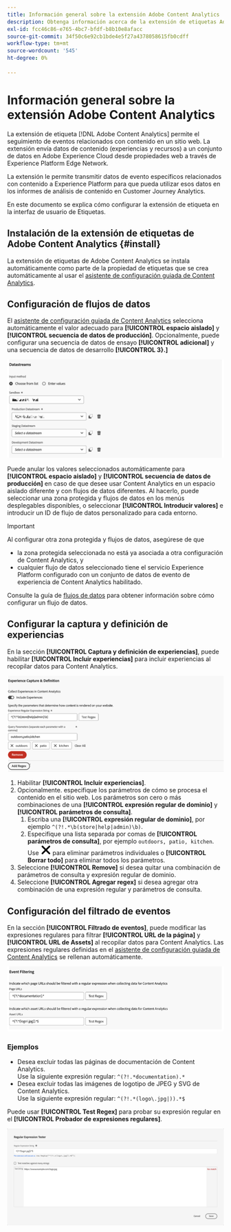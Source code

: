```yaml
---
title: Información general sobre la extensión Adobe Content Analytics
description: Obtenga información acerca de la extensión de etiquetas Adobe Content Analytics en Adobe Experience Platform.
exl-id: fcc46c86-e765-4bc7-bfdf-b8b10e8afacc
source-git-commit: 34f50c6e92cb1bde4e5f27a4378058615fb0cdff
workflow-type: tm+mt
source-wordcount: '545'
ht-degree: 0%

---
```


# Información general sobre la extensión Adobe Content Analytics

La extensión de etiqueta [!DNL Adobe Content Analytics] permite el seguimiento de eventos relacionados con contenido en un sitio web. La extensión envía datos de contenido (experiencias y recursos) a un conjunto de datos en Adobe Experience Cloud desde propiedades web a través de Experience Platform Edge Network.

La extensión le permite transmitir datos de evento específicos relacionados con contenido a Experience Platform para que pueda utilizar esos datos en los informes de análisis de contenido en Customer Journey Analytics.

En este documento se explica cómo configurar la extensión de etiqueta en la interfaz de usuario de Etiquetas.

## Instalación de la extensión de etiquetas de Adobe Content Analytics {#install}

La extensión de etiquetas de Adobe Content Analytics se instala automáticamente como parte de la propiedad de etiquetas que se crea automáticamente al usar el [asistente de configuración guiada de Content Analytics](https://experienceleague.adobe.com/en/docs/analytics-platform/using/content-analytics/configuration/guided).

<!--
### Manual installation

In case of a manual configuration, the Adobe Content Analytics tag extension needs a property to be installed on. If you have not done so already, see the documentation on [creating a tag property](https://experienceleague.adobe.com/en/docs/platform-learn/implement-in-websites/configure-tags/create-a-property).

After you have created a property or when you select the property created using the [Content Analytics guided configuration wizard](https://experienceleague.adobe.com/en/docs/analytics-platform/using/content-analytics/configuration/guided), open the property and select the **[!UICONTROL Extensions]** tab on the left side bar.

Select the **[!UICONTROL Catalog]** tab. From the list of available extensions, find the **[!DNL Adobe Content Analytics]** extension and select **[!UICONTROL Install]**.

![Image showing the Tags UI with the Web SDK extension selected](assets/aca-tag-install.png)

After selecting **[!UICONTROL Install]**, you must configure the Adobe Content Analytics tag extension and save the configuration.
-->

<!--
## Configure schema

The [Content Analytics guided configuration wizard](https://experienceleague.adobe.com/en/docs/analytics-platform/using/content-analytics/configuration/guided) automatically populates the proper value for the **[!UICONTROL Tenant Schema Name]**. 

![Image that shows the Schema configuration of the Adobe Content Analytics tag extension in the Tags UI](assets/aca-tag-schema.png)

>[!WARNING]
>
>Do not modify the value for **[!UICONTROL Tenant Schema Name]**.

-->

## Configuración de flujos de datos

El [asistente de configuración guiada de Content Analytics](https://experienceleague.adobe.com/en/docs/analytics-platform/using/content-analytics/configuration/guided) selecciona automáticamente el valor adecuado para **[!UICONTROL espacio aislado]** y **[!UICONTROL secuencia de datos de producción]**. Opcionalmente, puede configurar una secuencia de datos de ensayo **[!UICONTROL adicional]** y una secuencia de datos de desarrollo **[!UICONTROL 3}.]**

![Imagen que muestra la configuración de flujos de datos de la extensión de etiquetas de Adobe Content Analytics en la interfaz de usuario de etiquetas](assets/aca-tag-datastreams.png)

Puede anular los valores seleccionados automáticamente para **[!UICONTROL espacio aislado]** y **[!UICONTROL secuencia de datos de producción]** en caso de que desee usar Content Analytics en un espacio aislado diferente y con flujos de datos diferentes. Al hacerlo, puede seleccionar una zona protegida y flujos de datos en los menús desplegables disponibles, o seleccionar **[!UICONTROL Introducir valores]** e introducir un ID de flujo de datos personalizado para cada entorno.

>[!IMPORTANT]
>
>Al configurar otra zona protegida y flujos de datos, asegúrese de que
>
>* la zona protegida seleccionada no está ya asociada a otra configuración de Content Analytics, y
>* cualquier flujo de datos seleccionado tiene el servicio Experience Platform configurado con un conjunto de datos de evento de experiencia de Content Analytics habilitado.

Consulte la guía de [flujos de datos](../../../../datastreams/overview.md) para obtener información sobre cómo configurar un flujo de datos.

## Configurar la captura y definición de experiencias

En la sección **[!UICONTROL Captura y definición de experiencias]**, puede habilitar **[!UICONTROL Incluir experiencias]** para incluir experiencias al recopilar datos para Content Analytics.

![Imagen que muestra la sección Captura de experiencias y definición en la extensión](assets/aca-tag-experiencecapture.png)

1. Habilitar **[!UICONTROL Incluir experiencias]**.
1. Opcionalmente. especifique los parámetros de cómo se procesa el contenido en el sitio web. Los parámetros son cero o más combinaciones de una **[!UICONTROL expresión regular de dominio]** y **[!UICONTROL parámetros de consulta]**.
   1. Escriba una **[!UICONTROL expresión regular de dominio]**, por ejemplo `^(?!.*\b(store|help|admin)\b)`.
   1. Especifique una lista separada por comas de **[!UICONTROL parámetros de consulta]**, por ejemplo `outdoors, patio, kitchen`.
Use ![Cerrar](./assets/CrossSize300.svg) para eliminar parámetros individuales o **[!UICONTROL Borrar todo]** para eliminar todos los parámetros.
1. Seleccione **[!UICONTROL Remove]** si desea quitar una combinación de parámetros de consulta y expresión regular de dominio.
1. Seleccione **[!UICONTROL Agregar regex]** si desea agregar otra combinación de una expresión regular y parámetros de consulta.

## Configuración del filtrado de eventos

En la sección **[!UICONTROL Filtrado de eventos]**, puede modificar las expresiones regulares para filtrar **[!UICONTROL URL de la página]** y **[!UICONTROL URL de Assets]** al recopilar datos para Content Analytics. Las expresiones regulares definidas en el [asistente de configuración guiada de Content Analytics](https://experienceleague.adobe.com/en/docs/analytics-platform/using/content-analytics/configuration/guided) se rellenan automáticamente.

![Imagen que muestra la configuración de filtrado de eventos de la extensión de etiquetas Adobe Content Analytics en la interfaz de usuario de etiquetas](assets/aca-tag-eventfiltering.png)


### Ejemplos

* Desea excluir todas las páginas de documentación de Content Analytics.<br/>Use la siguiente expresión regular: `^(?!.*documentation).*`
* Desea excluir todas las imágenes de logotipo de JPEG y SVG de Content Analytics.<br/>Use la siguiente expresión regular: `^(?!.*(logo\.jpg|)).*$`

Puede usar **[!UICONTROL Test Regex]** para probar su expresión regular en el **[!UICONTROL Probador de expresiones regulares]**.

![Imagen que muestra el comprobador de expresión regular de la extensión de etiquetas Adobe Content Analytics en la interfaz de usuario de etiquetas](assets/aca-tag-regextester.png)

